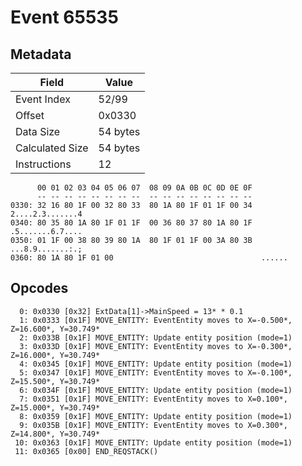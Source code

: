 # Event 65535

## Metadata

| Field           | Value    |
|-----------------|----------|
| Event Index     | 52/99    |
| Offset          | 0x0330   |
| Data Size       | 54 bytes |
| Calculated Size | 54 bytes |
| Instructions    | 12       |

```
      00 01 02 03 04 05 06 07  08 09 0A 0B 0C 0D 0E 0F
      -- -- -- -- -- -- -- --  -- -- -- -- -- -- -- --
0330: 32 16 80 1F 00 32 80 33  80 1A 80 1F 01 1F 00 34  2....2.3.......4
0340: 80 35 80 1A 80 1F 01 1F  00 36 80 37 80 1A 80 1F  .5.......6.7....
0350: 01 1F 00 38 80 39 80 1A  80 1F 01 1F 00 3A 80 3B  ...8.9.......:.;
0360: 80 1A 80 1F 01 00                                 ......          
```

## Opcodes

```
  0: 0x0330 [0x32] ExtData[1]->MainSpeed = 13* * 0.1
  1: 0x0333 [0x1F] MOVE_ENTITY: EventEntity moves to X=-0.500*, Z=16.600*, Y=30.749*
  2: 0x033B [0x1F] MOVE_ENTITY: Update entity position (mode=1)
  3: 0x033D [0x1F] MOVE_ENTITY: EventEntity moves to X=-0.300*, Z=16.000*, Y=30.749*
  4: 0x0345 [0x1F] MOVE_ENTITY: Update entity position (mode=1)
  5: 0x0347 [0x1F] MOVE_ENTITY: EventEntity moves to X=-0.100*, Z=15.500*, Y=30.749*
  6: 0x034F [0x1F] MOVE_ENTITY: Update entity position (mode=1)
  7: 0x0351 [0x1F] MOVE_ENTITY: EventEntity moves to X=0.100*, Z=15.000*, Y=30.749*
  8: 0x0359 [0x1F] MOVE_ENTITY: Update entity position (mode=1)
  9: 0x035B [0x1F] MOVE_ENTITY: EventEntity moves to X=0.300*, Z=14.800*, Y=30.749*
 10: 0x0363 [0x1F] MOVE_ENTITY: Update entity position (mode=1)
 11: 0x0365 [0x00] END_REQSTACK()
```
